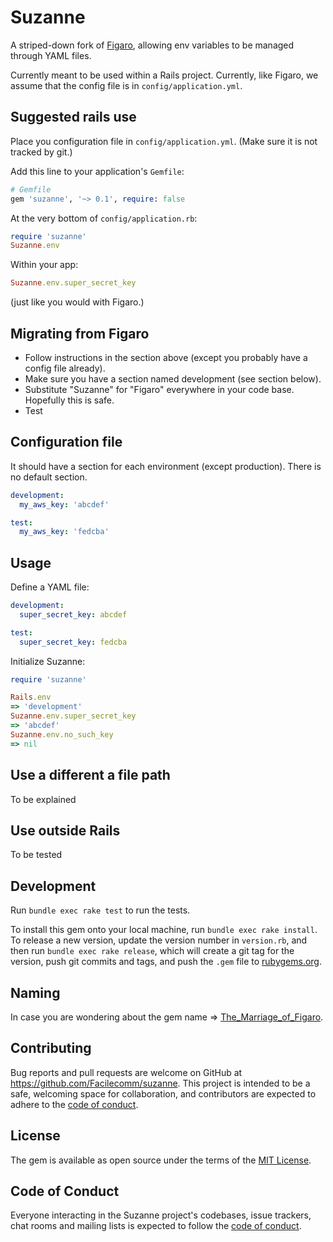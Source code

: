 # Suzanne

A striped-down fork of [Figaro](https://github.com/laserlemon/figaro),
allowing env variables to be managed through YAML files.

Currently meant to be used within a Rails project. Currently, like Figaro,
we assume that the config file is in `config/application.yml`.


## Suggested rails use

Place you configuration file in `config/application.yml`.
(Make sure it is not tracked by git.)

Add this line to your application's `Gemfile`:

```ruby
# Gemfile
gem 'suzanne', '~> 0.1', require: false
```
At the very bottom of `config/application.rb`:
```ruby
require 'suzanne'
Suzanne.env
```
Within your app:
```ruby
Suzanne.env.super_secret_key
```
(just like you would with Figaro.)

## Migrating from Figaro
- Follow instructions in the section above (except you probably have a config file already).
- Make sure you have a section named development (see section below).
- Substitute "Suzanne" for "Figaro" everywhere in your code base. Hopefully this is safe.
- Test

## Configuration file
It should have a section for each environment (except production).
There is no default section.
```yaml
development:
  my_aws_key: 'abcdef'

test:
  my_aws_key: 'fedcba'
```

## Usage

Define a YAML file:
```yaml
development:
  super_secret_key: abcdef

test:
  super_secret_key: fedcba
```

Initialize Suzanne:
```ruby
require 'suzanne'

Rails.env
=> 'development'
Suzanne.env.super_secret_key
=> 'abcdef'
Suzanne.env.no_such_key
=> nil
```
## Use a different a file path

To be explained

## Use outside Rails

To be tested

## Development

Run `bundle exec rake test` to run the tests.

To install this gem onto your local machine, run `bundle exec rake install`. To release a new version, update the version number in `version.rb`, and then run `bundle exec rake release`, which will create a git tag for the version, push git commits and tags, and push the `.gem` file to [rubygems.org](https://rubygems.org).

## Naming
In case you are wondering about the gem name => [The_Marriage_of_Figaro](https://en.wikipedia.org/wiki/The_Marriage_of_Figaro_(play)).

## Contributing

Bug reports and pull requests are welcome on GitHub at https://github.com/Facilecomm/suzanne. This project is intended to be a safe, welcoming space for collaboration, and contributors are expected to adhere to the [code of conduct](https://github.com/[USERNAME]/suzanne/blob/master/CODE_OF_CONDUCT.md).


## License

The gem is available as open source under the terms of the [MIT License](https://opensource.org/licenses/MIT).

## Code of Conduct

Everyone interacting in the Suzanne project's codebases, issue trackers, chat rooms and mailing lists is expected to follow the [code of conduct](https://github.com/Facilecomm/suzanne/blob/master/CODE_OF_CONDUCT.md).
